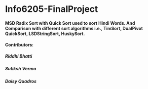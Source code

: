# Info6205-FinalProject
#### MSD Radix Sort with Quick Sort used to sort Hindi Words. And Comparison with different sort algorithms i.e., TimSort, DualPivot QuickSort, LSDStringSort, HuskySort.
#### Contributors:
##### Riddhi Bhatti
##### Sutiksh Verma
##### Daisy Quadros
